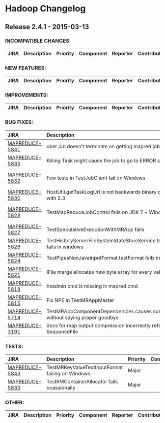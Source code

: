 # Hadoop Changelog

## Release 2.4.1 - 2015-03-13

### INCOMPATIBLE CHANGES:

| JIRA | Description | Priority | Component | Reporter | Contributor |
|:---- |:---- | :--- |:---- |:---- |:---- |


### NEW FEATURES:

| JIRA | Description | Priority | Component | Reporter | Contributor |
|:---- |:---- | :--- |:---- |:---- |:---- |


### IMPROVEMENTS:

| JIRA | Description | Priority | Component | Reporter | Contributor |
|:---- |:---- | :--- |:---- |:---- |:---- |


### BUG FIXES:

| JIRA | Description | Priority | Component | Reporter | Contributor |
|:---- |:---- | :--- |:---- |:---- |:---- |
| [MAPREDUCE-5841](https://issues.apache.org/jira/browse/MAPREDUCE-5841) | uber job doesn't terminate on getting mapred job kill |  Major | (mrv2) | Sangjin Lee | Sangjin Lee |
| [MAPREDUCE-5835](https://issues.apache.org/jira/browse/MAPREDUCE-5835) | Killing Task might cause the job to go to ERROR state |  Critical |  | Ming Ma | Ming Ma |
| [MAPREDUCE-5832](https://issues.apache.org/jira/browse/MAPREDUCE-5832) | Few tests in TestJobClient fail on Windows |  Major |  | Jian He | Vinod Kumar Vavilapalli |
| [MAPREDUCE-5830](https://issues.apache.org/jira/browse/MAPREDUCE-5830) | HostUtil.getTaskLogUrl is not backwards binary compatible with 2.3 |  Blocker |  | Jason Lowe | Akira AJISAKA |
| [MAPREDUCE-5828](https://issues.apache.org/jira/browse/MAPREDUCE-5828) | TestMapReduceJobControl fails on JDK 7 + Windows |  Major |  | Vinod Kumar Vavilapalli | Vinod Kumar Vavilapalli |
| [MAPREDUCE-5827](https://issues.apache.org/jira/browse/MAPREDUCE-5827) | TestSpeculativeExecutionWithMRApp fails |  Major |  | Zhijie Shen | Zhijie Shen |
| [MAPREDUCE-5826](https://issues.apache.org/jira/browse/MAPREDUCE-5826) | TestHistoryServerFileSystemStateStoreService.testTokenStore fails in windows |  Major |  | Varun Vasudev | Varun Vasudev |
| [MAPREDUCE-5824](https://issues.apache.org/jira/browse/MAPREDUCE-5824) | TestPipesNonJavaInputFormat.testFormat fails in windows |  Major |  | Xuan Gong | Xuan Gong |
| [MAPREDUCE-5821](https://issues.apache.org/jira/browse/MAPREDUCE-5821) | IFile merge allocates new byte array for every value |  Major | (performance , task) | Todd Lipcon | Todd Lipcon |
| [MAPREDUCE-5818](https://issues.apache.org/jira/browse/MAPREDUCE-5818) | hsadmin cmd is missing in mapred.cmd |  Major |  | Jian He | Jian He |
| [MAPREDUCE-5815](https://issues.apache.org/jira/browse/MAPREDUCE-5815) | Fix NPE in TestMRAppMaster |  Blocker | (client , mrv2) | Gera Shegalov | Akira AJISAKA |
| [MAPREDUCE-5714](https://issues.apache.org/jira/browse/MAPREDUCE-5714) | TestMRAppComponentDependencies causes surefire to exit without saying proper goodbye |  Major | (test) | Jinghui Wang | Jinghui Wang |
| [MAPREDUCE-3191](https://issues.apache.org/jira/browse/MAPREDUCE-3191) | docs for map output compression incorrectly reference SequenceFile |  Trivial |  | Todd Lipcon | Chen He |


### TESTS:

| JIRA | Description | Priority | Component | Reporter | Contributor |
|:---- |:---- | :--- |:---- |:---- |:---- |
| [MAPREDUCE-5843](https://issues.apache.org/jira/browse/MAPREDUCE-5843) | TestMRKeyValueTextInputFormat failing on Windows |  Major |  | Varun Vasudev | Varun Vasudev |
| [MAPREDUCE-5833](https://issues.apache.org/jira/browse/MAPREDUCE-5833) | TestRMContainerAllocator fails ocassionally |  Major |  | Zhijie Shen | Zhijie Shen |


### OTHER:

| JIRA | Description | Priority | Component | Reporter | Contributor |
|:---- |:---- | :--- |:---- |:---- |:---- |


